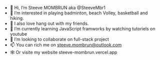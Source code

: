- 👋 Hi, I’m Steeve MOMBRUN aka @SteeveMbr1
- 👀 I’m interested in playing badminton, beach Volley, basketball and hiking. 
- 💬 I also love hang out with my friends.
- 🌱 I’m currently learning JavaScript framworks by watching tutoriels on youtube
- 💞️ I’m looking to collaborate on full-stack project
- 📫 You can rich me on steeve.mombrun@outlook.com
- 🕸  Or visite my website steeve-mombrun.vercel.app
